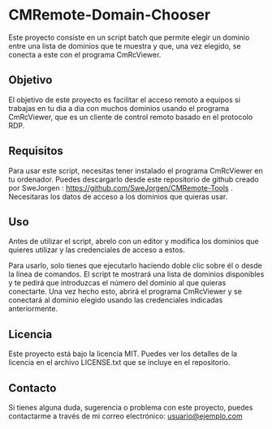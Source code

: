 # CMRemote-Domain-Chooser

Este proyecto consiste en un script batch que permite elegir un dominio entre una lista de dominios que te muestra y que, una vez elegido, se conecta a este con el programa CmRcViewer.

## Objetivo

El objetivo de este proyecto es facilitar el acceso remoto a equipos si trabajas en tu dia a dia con muchos dominios usando el programa CmRcViewer, que es un cliente de control remoto basado en el protocolo RDP.

## Requisitos

Para usar este script, necesitas tener instalado el programa CmRcViewer en tu ordenador. Puedes descargarlo desde este repositorio de github creado por SweJorgen : https://github.com/SweJorgen/CMRemote-Tools . Necesitaras los datos de acceso a los dominios que quieras usar.

## Uso

Antes de utilizar el script, abrelo con un editor y modifica los dominios que quieres utilizar y las credenciales de acceso a estos.

Para usarlo, solo tienes que ejecutarlo haciendo doble clic sobre él o desde la línea de comandos. El script te mostrará una lista de dominios disponibles y te pedirá que introduzcas el número del dominio al que quieras conectarte. Una vez hecho esto, abrirá el programa CmRcViewer y se conectará al dominio elegido usando las credenciales indicadas anteriormente.

## Licencia

Este proyecto está bajo la licencia MIT. Puedes ver los detalles de la licencia en el archivo LICENSE.txt que se incluye en el repositorio.

## Contacto

Si tienes alguna duda, sugerencia o problema con este proyecto, puedes contactarme a través de mi correo electrónico: usuario@ejemplo.com
